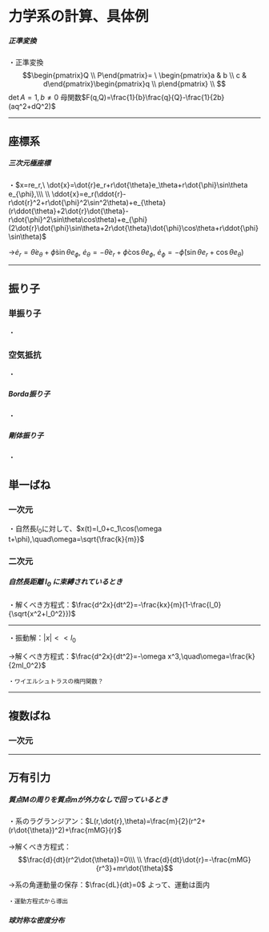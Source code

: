 # 力学系の計算、具体例

##### 正準変換

・正準変換$$\begin{pmatrix}Q \\ P\end{pmatrix}=   \
\begin{pmatrix}a & b \\ c & d\end{pmatrix}\begin{pmatrix}q \\ p\end{pmatrix}    \\
$$
$\det A=1,b\neq0$
母関数$F(q,Q)=\frac{1}{b}\frac{q}{Q}-\frac{1}{2b}(aq^2+dQ^2)$

---

## 座標系

##### 三次元極座標

・$x=re_r,\ \dot{x}=\dot{r}e_r+r\dot{\theta}e_\theta+r\dot{\phi}\sin\theta e_{\phi},\\\ \\ 
\ddot{x}=e_r(\ddot{r}-r\dot{r}^2+r\dot{\phi}^2\sin^2\theta)+e_{\theta}(r\ddot{\theta}+2\dot{r}\dot{\theta}-r\dot{\phi}^2\sin\theta\cos\theta)+e_{\phi}(2\dot{r}\dot{\phi}\sin\theta+2r\dot{\theta}\dot{\phi}\cos\theta+r\ddot{\phi}\sin\theta)$

→$\dot{e}_r=\dot{\theta}e_{\theta}+\dot{\phi}\sin\theta e_{\phi},\ \dot{e}_{\theta}=-\dot{\theta}e_{r}+\dot{\phi}\cos\theta e_{\phi},\ \dot{e}_{\phi}=-
\dot{\phi}(\sin\theta e_r+\cos\theta e_{\theta})$

---

## 振り子

### 単振り子

・

### 空気抵抗

・

##### Borda振り子

・

##### 剛体振り子

・

## 単一ばね

### 一次元

・自然長$l_0$に対して、$x(t)=l_0+c_1\cos(\omega t+\phi),\quad\omega=\sqrt{\frac{k}{m}}$

### 二次元

##### 自然長距離 $l_0$ に束縛されているとき

・解くべき方程式：$\frac{d^2x}{dt^2}=-\frac{kx}{m}(1-\frac{l_0}{\sqrt{x^2+l_0^2}})$

---

・振動解：$|x|<<l_0$

→解くべき方程式：$\frac{d^2x}{dt^2}=-\omega x^3,\quad\omega=\frac{k}{2ml_0^2}$

    ・ワイエルシュトラスの楕円関数？

---

## 複数ばね

### 一次元



---

## 万有引力

##### 質点$M$の周りを質点$m$が外力なしで回っているとき

・系のラグランジアン：$L(r,\dot{r},\theta)=\frac{m}{2}(r^2+(r\dot{\theta})^2)+\frac{mMG}{r}$

→解くべき方程式：
$$\frac{d}{dt}(r^2\dot{\theta})=0\\\ \\
\frac{d}{dt}\dot{r}=-\frac{mMG}{r^3}+mr\dot{\theta}$$

→系の角運動量の保存：$\frac{dL}{dt}=0$
よって、運動は面内

    ・運動方程式から導出

##### 球対称な密度分布


